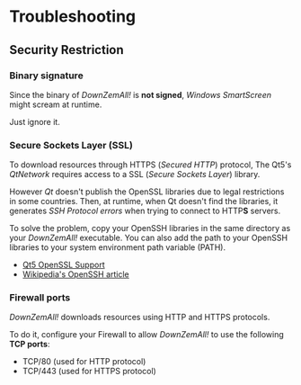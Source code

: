 # Troubleshooting

## Security Restriction

### Binary signature

Since the binary of *DownZemAll!* is **not signed**, *Windows SmartScreen* might scream at runtime. 

Just ignore it.


### Secure Sockets Layer (SSL)

To download resources through HTTPS (*Secured HTTP*) protocol, The Qt5's *QtNetwork* requires access to a SSL (*Secure Sockets Layer*) library.

However *Qt* doesn't publish the OpenSSL libraries due to legal restrictions in some countries. Then, at runtime, when Qt doesn't find the libraries, it generates *SSH Protocol errors* when trying to connect to HTTP**S** servers.

To solve the problem, copy your OpenSSH libraries in the same directory as your *DownZemAll!* executable. You can also add the path to your OpenSSH libraries to your system environment path variable (PATH).

- [Qt5 OpenSSL Support](https://doc.qt.io/archives/qt-5.5/opensslsupport.html "https://doc.qt.io/archives/qt-5.5/opensslsupport.html")
- [Wikipedia's OpenSSH article](https://en.wikipedia.org/wiki/OpenSSH "https://en.wikipedia.org/wiki/OpenSSH")


### Firewall ports

*DownZemAll!* downloads resources using HTTP and HTTPS protocols.

To do it, configure your Firewall to allow *DownZemAll!* to use the following **TCP ports**:

- TCP/80 (used for HTTP protocol)
- TCP/443 (used for HTTPS protocol)
